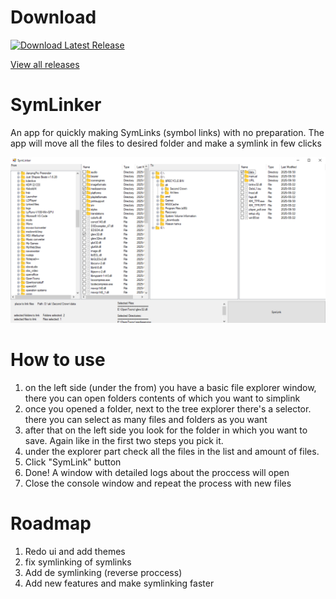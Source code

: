 # Download
[![Download Latest Release](https://img.shields.io/badge/Download-Latest--Version-blue?style=for-the-badge&logo=github)](https://github.com/sanscross/SymLinker/releases/download/latest/SymLinker.exe)

[View all releases](https://github.com/sanscross/SymLinker/releases)

# SymLinker
An app for quickly making SymLinks (symbol links) with no preparation. The app will move all the files to desired folder and make a symlink in few clicks

![Screenshot of the first app](ver1screen.png)

# How to use
1. on the left side (under the from) you have a basic file explorer window, there you can open folders contents of which you want to simplink
2. once you opened a folder, next to the tree explorer there's a selector. there you can select as many files and folders as you want
3. after that on the left side you look for the folder in which you want to save. Again like in the first two steps you pick it.
4. under the explorer part check all the files in the list and amount of files.
5. Click "SymLink" button
6. Done! A window with detailed logs about the proccess will open
7. Close the console window and repeat the process with new files

# Roadmap
1. Redo ui and add themes
2. fix symlinking of symlinks
3. Add de symlinking (reverse proccess)
4. Add new features and make symlinking faster